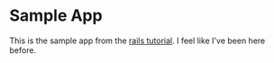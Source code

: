 # Sample App

This is the sample app from the [rails tutorial](https://www.railstutorial.org/book/). I feel like I've been here before.